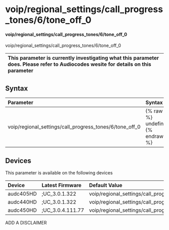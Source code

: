 ﻿---
description: voip/regional_settings/call_progress_tones/6/tone_off_0
search: false
---

# voip/regional_settings/call_progress_tones/6/tone_off_0

#### voip/regional_settings/call_progress_tones/6/tone_off_0

voip/regional_settings/call_progress_tones/6/tone_off_0


| This parameter is currently investigating what this parameter does. Please refer to Audiocodes wesite for details on this parameter | 
| :--- |

## Syntax
| Parameter | Syntax |
| :--- | :--- |
|voip/regional_settings/call_progress_tones/6/tone_off_0 | {% raw %} undefined {% endraw %}|

## Devices
This parameter is available on the following devices

| Device | Latest Firmware | Default Value |
|:---|:---|:---|
| audc405HD | ;UC_3.0.1.322 | voip/regional_settings/call_progress_tones/6/tone_off_0=400 
| audc440HD | ;UC_3.0.1.322 | voip/regional_settings/call_progress_tones/6/tone_off_0=400 
| audc450HD | ;UC_3.0.4.111.77 | voip/regional_settings/call_progress_tones/6/tone_off_0=400 

ADD A DISCLAIMER
